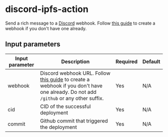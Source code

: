 # discord-ipfs-action

Send a rich message to a [Discord](https://discord.com/) webhook. Follow [this guide](https://support.discord.com/hc/en-us/articles/228383668-Intro-to-Webhooks) to create a webhook if you don't have one already.

## Input parameters

| Input parameter | Description                                                                                                                                                                                                      | Required | Default |
|-----------------|------------------------------------------------------------------------------------------------------------------------------------------------------------------------------------------------------------------|----------|---------|
| webhook         | Discord webhook URL. Follow [this guide](https://support.discord.com/hc/en-us/articles/228383668-Intro-to-Webhooks) to create a webhook if you don't have one already. Do not add `/github` or any other suffix. | Yes      | N/A     |
| cid             | CID of the successful deployment                                                                                                                                                                                 | Yes      | N/A     |
| commit          | Github commit that triggered the deployment                                                                                                                                                                      | Yes      | N/A     |
